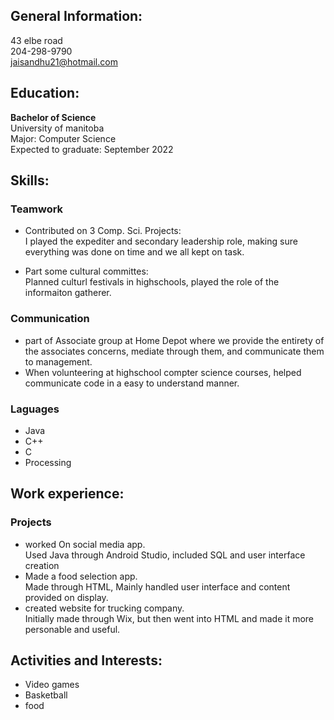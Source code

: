 ## General Information:  
43 elbe road   
204-298-9790  
jaisandhu21@hotmail.com  
## Education:  

**Bachelor of Science**  
University of manitoba   
Major: Computer Science  
Expected to graduate: September 2022  

## Skills:  

### Teamwork  
* Contributed on 3 Comp. Sci. Projects:  
I played the expediter and secondary leadership role, making sure everything was done on time and we all kept on task.  

* Part some cultural committes:  
  Planned culturl festivals in highschools, played the role of the informaiton gatherer. 

### Communication
* part of Associate group at Home Depot where we provide the entirety of the associates concerns, mediate through them, and communicate them to management.
* When volunteering at highschool compter science courses, helped communicate code in a easy to understand manner. 

### Laguages
* Java
* C++
* C
* Processing

## Work experience:  
 
### Projects  
* worked On social media app.  
  Used Java through Android Studio, included SQL and user interface creation
* Made a food selection app.  
  Made through HTML, Mainly handled user interface and content provided on display. 
* created website for trucking company.  
  Initially made through Wix, but then went into HTML and made it more personable and useful. 
  

## Activities and Interests:  

* Video games
* Basketball 
* food
  
